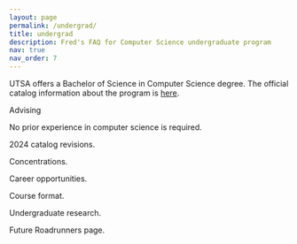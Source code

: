 ```yaml
---
layout: page
permalink: /undergrad/
title: undergrad
description: Fred's FAQ for Computer Science undergraduate program
nav: true
nav_order: 7
---
```


<!--FAQ format!-->

UTSA offers a Bachelor of Science in Computer Science degree. The
official catalog information about the program is <a
href="https://www.utsa.edu/catalog/undergraduate/computer-science">here</a>. 

Advising

No prior experience in computer science is required.

2024 catalog revisions.

Concentrations.

Career opportunities.

Course format. 


Undergraduate research.

Future Roadrunners page.




